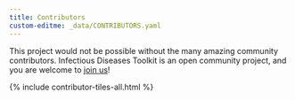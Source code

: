 ```yaml
---
title: Contributors
custom-editme: _data/CONTRIBUTORS.yaml
---
```


This project would not be possible without the many amazing community contributors. Infectious Diseases Toolkit is an open community project, and you are welcome to [join us](/contribute/)!

{% include contributor-tiles-all.html %}
